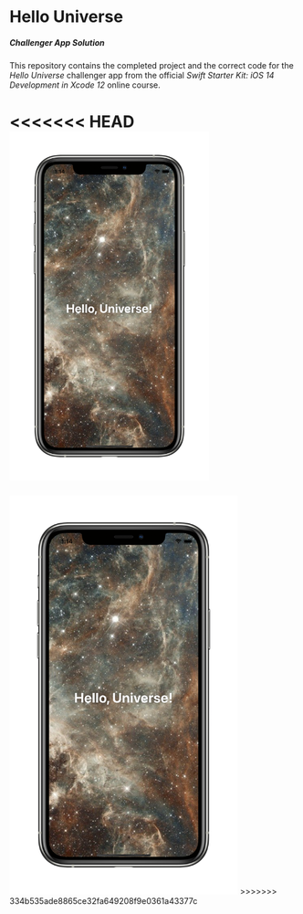 # Hello Universe
##### Challenger App Solution

This repository contains the completed project and the correct code for the *Hello Universe* challenger app from the official *Swift Starter Kit: iOS 14 Development in Xcode 12* online course.

<<<<<<< HEAD
<img src="Resources/HelloUniverse_AppComplete.png" width="350"/>
=======
<img src="Images/HelloUniverse_AppComplete.png" width="400"/>
>>>>>>> 334b535ade8865ce32fa649208f9e0361a43377c
